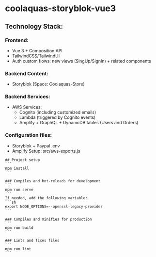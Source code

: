 # coolaquas-storyblok-vue3

## Technology Stack:

### Frontend:

- Vue 3 + Composition API
- TailwindCSS/TailwindUI
- Auth custom flows: new views (SingUp/SignIn) + related components

### Backend Content:

- Storyblok (Space: Coolaquas-Store)

### Backend Services:

- AWS Services:
  - Cognito (including customized emails)
  - Lambda (triggered by Cognito events)
  - Amplify + GraphQL + DynamoDB tables (Users and Orders)

### Configuration files:

- Storyblok + Paypal
  .env
- Amplify Setup:
  src/aws-exports.js

````
## Project setup
```
npm install
```

### Compiles and hot-reloads for development
```
npm run serve
```
If needed, add the following variable:
```sh
export NODE_OPTIONS=--openssl-legacy-provider
```

### Compiles and minifies for production
```
npm run build
```

### Lints and fixes files
```
npm run lint
```
````
